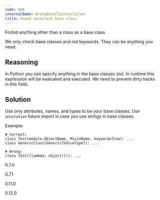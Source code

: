 ```yaml
---
code: 606
internalName: WrongBaseClassViolation
title: Found incorrect base class
---
```


Forbid anything other than a class as a base class.

We only check base classes and not keywords. They can be anything you
need.

## Reasoning
In Python you can specify anything in the base classes slot. In
runtime this expression will be evaluated and executed. We need to
prevent dirty hacks in this field.

## Solution
Use only attributes, names, and types to be your base classes. Use
`annotation` future import in case you use strings in base classes.

Example:

    # Correct:
    class Test(module.ObjectName, MixinName, keyword=True): ...
    class GenericClass(Generic[ValueType]): ...
    
    # Wrong:
    class Test((lambda: object)()): ...

<div class="versionadded">

0.7.0

</div>

<div class="versionchanged">

0.7.1

</div>

<div class="versionchanged">

0.11.0

</div>

<div class="versionchanged">

0.12.0

</div>
